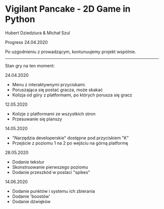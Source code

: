 # Vigilant Pancake - 2D Game in Python
Hubert Dziedziura & Michał Szul


Progress 24.04.2020

Po uzgodnieniu z prowadzącym, kontunuujemy projekt wspólnie. 

--- 

Stan gry na ten moment:

 24.04.2020 
 
- Menu z interaktywnymi przyciskami.
- Poruszająca się postać gracza, może skakać
- Kolizja od góry z platformami, po których porusza się gracz

 12.05.2020 
 
- Kolizje z platformami ze wszystkich stron
- Przesuwanie się planszy

 14.05.2020 
 
- "Narzędzia developerskie" dostępne pod przyciskiem "K"
- Przejście z poziomu 1 na 2 po wejściu na górną platformę

 28.05.2020 
 
- Dodanie tekstur
- Skonstruowanie pierwszego poziomu
- Dodanie przeszkód w postaci "spikes"


14.06.2020

- Dodanie punktów i systemu ich zbierania
- Dodanie 'boostów'
- Dodanie dźwięków

